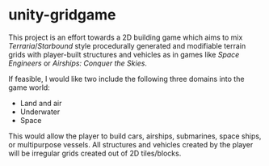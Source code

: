 # unity-gridgame
This project is an effort towards a 2D building game which aims to mix _Terraria_/_Starbound_ style procedurally generated and modifiable terrain grids with player-built structures and vehicles as in games like _Space Engineers_ or _Airships: Conquer the Skies_.

If feasible, I would like two include the following three domains into the game world:

* Land and air
* Underwater
* Space

This would allow the player to build cars, airships, submarines, space ships, or multipurpose vessels. All structures and vehicles created by the player will be irregular grids created out of 2D tiles/blocks.
